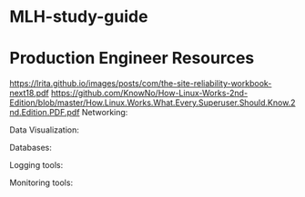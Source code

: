 # MLH-study-guide
# Production Engineer Resources
https://lrita.github.io/images/posts/com/the-site-reliability-workbook-next18.pdf
https://github.com/KnowNo/How-Linux-Works-2nd-Edition/blob/master/How.Linux.Works.What.Every.Superuser.Should.Know.2nd.Edition.PDF.pdf
Networking:

Data Visualization:

Databases:

Logging tools:

Monitoring tools:
